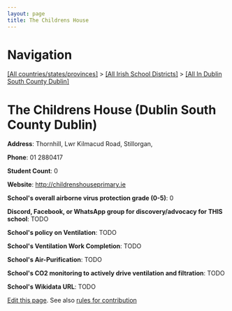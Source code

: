 ```yaml
---
layout: page
title: The Childrens House
---
```

# Navigation

[[All countries/states/provinces]](../../..) > [[All Irish School Districts]](../..) > [[All In Dublin South County Dublin]](..)

# The Childrens House (Dublin South County Dublin)

**Address**: Thornhill, Lwr Kilmacud Road, Stillorgan,

**Phone**: 01 2880417

**Student Count**: 0

**Website**: <http://childrenshouseprimary.ie>

**School's overall airborne virus protection grade (0-5)**: 0

**Discord, Facebook, or WhatsApp group for discovery/advocacy for THIS school**: TODO

**School's policy on Ventilation**: TODO

**School's Ventilation Work Completion**: TODO

**School's Air-Purification**: TODO

**School's CO2 monitoring to actively drive ventilation and filtration**: TODO

**School's Wikidata URL**: TODO


[Edit this page](https://github.com/ventilate-schools/Ireland/edit/main/./Dublin_South_County_Dublin/The_Childrens_House.md). See also [rules for contribution](../../../contribution-rules/)